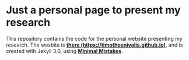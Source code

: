 # Just a personal page to present my research
This repository contains the code for the personal website presenting my research. The wesbite is 
**[there (https://timotheenivalis.github.io)](https://timotheenivalis.github.io)**, and is created with Jekyll 3.0, using **[Minimal Mistakes](http://mmistakes.github.io/minimal-mistakes)**.

